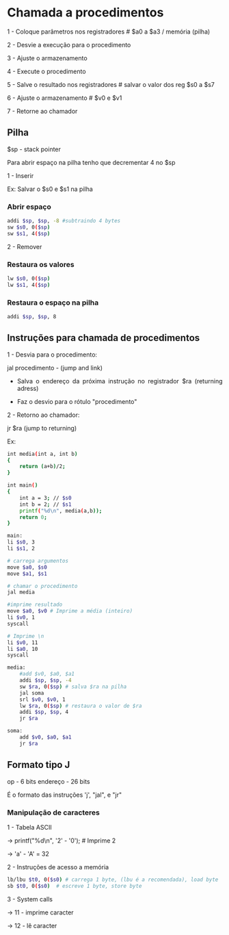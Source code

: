 # Chamada a procedimentos

<div style="text-align:justify">

1 - Coloque parâmetros nos registradores # $a0 a $a3 / memória (pilha)

2 - Desvie a execução para o procedimento
 
3 - Ajuste o armazenamento

4 - Execute o procedimento

5 - Salve o resultado nos registradores # salvar o valor dos reg $s0 a $s7

6 - Ajuste o armazenamento # $v0 e $v1

7 - Retorne ao chamador

</div>

## Pilha

<div style="text-align:justify">

$sp - stack pointer

Para abrir espaço na pilha tenho que decrementar 4 no $sp

1 - Inserir 

Ex: Salvar o $s0 e $s1 na pilha

### Abrir espaço

```Bash
addi $sp, $sp, -8 #subtraindo 4 bytes
sw $s0, 0($sp)
sw $s1, 4($sp)
```

2 - Remover

### Restaura os valores

```Bash
lw $s0, 0($sp)
lw $s1, 4($sp)
```

### Restaura o espaço na pilha

```Bash
addi $sp, $sp, 8
```

</div>

## Instruções para chamada de procedimentos

<div style="text-align:justify">

1 - Desvia para o procedimento:

jal procedimento - (jump and link)

- Salva o endereço da próxima instrução no registrador $ra (returning adress)

- Faz o desvio para o rótulo "procedimento"

2 - Retorno ao chamador:

jr $ra (jump to returning)

Ex:

```Bash
int media(int a, int b)
{
    return (a+b)/2;
}

int main()
{
    int a = 3; // $s0
    int b = 2; // $s1
    printf("%d\n", media(a,b));
    return 0;
}
```

```Bash
main:
li $s0, 3 
li $s1, 2

# carrega argumentos
move $a0, $s0
move $a1, $s1

# chamar o procedimento
jal media

#imprime resultado
move $a0, $v0 # Imprime a média (inteiro)
li $v0, 1
syscall

# Imprime \n
li $v0, 11
li $a0, 10
syscall

media: 
    #add $v0, $a0, $a1
    addi $sp, $sp, -4
    sw $ra, 0($sp) # salva $ra na pilha
    jal soma
    srl $v0, $v0, 1
    lw $ra, 0($sp) # restaura o valor de $ra
    addi $sp, $sp, 4
    jr $ra 

soma: 
    add $v0, $a0, $a1
    jr $ra

```

## Formato tipo J

<div style="text-align:justify">

op - 6 bits
endereço - 26 bits

É o formato das instruções 'j', "jal", e "jr"

### Manipulação de caracteres

1 - Tabela ASCII

-> printf("%d\n", '2' - '0'); # Imprime 2

-> 'a' - 'A' = 32

2 - Instruções de acesso a memória

```Bash
lb/lbu $t0, 0($s0) # carrega 1 byte, (lbu é a recomendada), load byte
sb $t0, 0($s0)  # escreve 1 byte, store byte
```

3 - System calls

-> 11 - imprime caracter

-> 12 - lê caracter


</div>